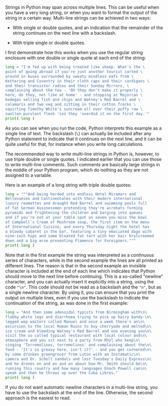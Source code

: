 Strings in Python may span across multiple lines. This can be useful
when you have a very long string, or when you want to format the output
of the string in a certain way. Multi-line strings can be achieved in
two ways:

-   With single or double quotes, and an indication that the remainder
    of the string continues on the next line with a backslash.

-   With triple single or double quotes.

I first demonstrate how this works when you use the regular string
enclosure with one double or single quote at each end of the string:

```python
long = "I'm fed up with being treated like sheep. What's the \
point of going abroad if you're just another tourist carted \
around in buses surrounded by sweaty mindless oafs from \
Kettering and Coventry in their cloth caps and their cardigans \
and their transistor radios and their Sunday Mirrors, \
complaining about the tea - 'Oh they don't make it properly \
here, do they, not like at home' - and stopping at Majorcan \
bodegas selling fish and chips and Watney's Red Barrel and \
calamaris and two veg and sitting in their cotton frocks \
squirting Timothy White's suncream all over their puffy raw \
swollen purulent flesh 'cos they 'overdid it on the first day.'"
print( long )
```

As you can see when you run the code, Python interprets this example as
a single line of text. The backslash (`\`) can actually be included
after any Python statement to indicate that it continues on the next
line, and it can be quite useful for that, for instance when you write
long calculations.

The recommended way to write multi-line strings in Python is, however,
to use triple double or single quotes. I indicated earlier that you can
use those to write multi-line comments. Such comments are basically
large strings in the middle of your Python program, which do nothing as
they are not assigned to a variable.

Here is an example of a long string with triple double quotes:

```python
long = """And being herded into endless Hotel Miramars and 
Bellevueses and Continentales with their modern international
luxury roomettes and draught Red Barrel and swimming pools full
of fat German businessmen pretending they're acrobats forming 
pyramids and frightening the children and barging into queues 
and if you're not at your table spot on seven you miss the bowl 
of Campbell's Cream of Mushroom soup, the first item on the menu 
of International Cuisine, and every Thursday night the hotel has 
a bloody cabaret in the bar, featuring a tiny emaciated dago with
nine-inch hips and some bloated fat tart with her hair brylcreemed 
down and a big arse presenting Flamenco for Foreigners."""
print( long )
```

Note that in the first example the string was interpreted as a
continuous series of characters, while in the second example the lines
are all printed as different lines. The reason is that in the second
example an invisible character is included at the end of each line which
indicates that Python should move to the next line before continuing.
This is a so-called "newline" character, and you can actually insert it
explicitly into a string, using the code `"\n"`. This code should not be
read as a backslash and the `"n"`, but as a single newline character. By
using it, you can ensure that you print the output on multiple lines,
even if you use the backslash to indicate the continuation of the
string, as was done in the first example:

```python
long = "And then some adenoidal typists from Birmingham with\n\
flabby white legs and diarrhoea trying to pick up hairy bandy-\n\
legged wop waiters called Manuel and once a week there's an\n\
excursion to the local Roman Ruins to buy cherryade and melted\n\
ice cream and bleeding Watney's Red Barrel and one evening you\n\
visit the so called typical restaurant with local colour and\n\
atmosphere and you sit next to a party from Rhyl who keep\n\
singing 'Torremolinos, torremolinos' and complaining about the\n\
food - 'It's so greasy here, isn't it?' - and you get cornered\n\
by some drunken greengrocer from Luton with an Instamatic\n\
camera and Dr. Scholl sandals and last Tuesday's Daily Express\n\
and he drones on and on and on about how Mr. Smith should be\n\
running this country and how many languages Enoch Powell can\n\
speak and then he throws up over the Cuba Libres."
print( long )
```

If you do not want automatic newline characters in a multi-line string,
you have to use the backslash at the end of the line. Otherwise, the
second approach is the easiest to read.

